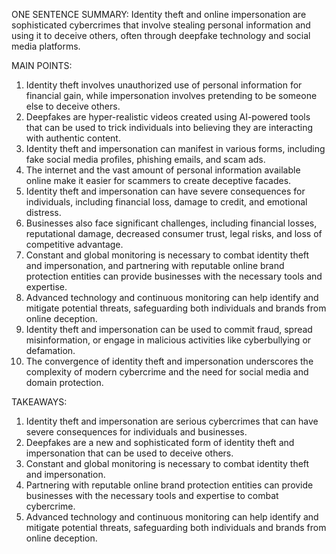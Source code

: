 ONE SENTENCE SUMMARY:
Identity theft and online impersonation are sophisticated cybercrimes that involve stealing personal information and using it to deceive others, often through deepfake technology and social media platforms.

MAIN POINTS:

1. Identity theft involves unauthorized use of personal information for financial gain, while impersonation involves pretending to be someone else to deceive others.
2. Deepfakes are hyper-realistic videos created using AI-powered tools that can be used to trick individuals into believing they are interacting with authentic content.
3. Identity theft and impersonation can manifest in various forms, including fake social media profiles, phishing emails, and scam ads.
4. The internet and the vast amount of personal information available online make it easier for scammers to create deceptive facades.
5. Identity theft and impersonation can have severe consequences for individuals, including financial loss, damage to credit, and emotional distress.
6. Businesses also face significant challenges, including financial losses, reputational damage, decreased consumer trust, legal risks, and loss of competitive advantage.
7. Constant and global monitoring is necessary to combat identity theft and impersonation, and partnering with reputable online brand protection entities can provide businesses with the necessary tools and expertise.
8. Advanced technology and continuous monitoring can help identify and mitigate potential threats, safeguarding both individuals and brands from online deception.
9. Identity theft and impersonation can be used to commit fraud, spread misinformation, or engage in malicious activities like cyberbullying or defamation.
10. The convergence of identity theft and impersonation underscores the complexity of modern cybercrime and the need for social media and domain protection.

TAKEAWAYS:

1. Identity theft and impersonation are serious cybercrimes that can have severe consequences for individuals and businesses.
2. Deepfakes are a new and sophisticated form of identity theft and impersonation that can be used to deceive others.
3. Constant and global monitoring is necessary to combat identity theft and impersonation.
4. Partnering with reputable online brand protection entities can provide businesses with the necessary tools and expertise to combat cybercrime.
5. Advanced technology and continuous monitoring can help identify and mitigate potential threats, safeguarding both individuals and brands from online deception.

